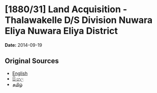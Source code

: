 # [1880/31] Land Acquisition - Thalawakelle D/S Division Nuwara Eliya Nuwara Eliya District

**Date:** 2014-09-19

## Original Sources

- [English](https://documents.gov.lk/view/extra-gazettes/2014/9/1880-31_E.pdf)
- [සිංහල](https://documents.gov.lk/view/extra-gazettes/2014/9/1880-31_S.pdf)
- [தமிழ்](https://documents.gov.lk/view/extra-gazettes/2014/9/1880-31_T.pdf)
